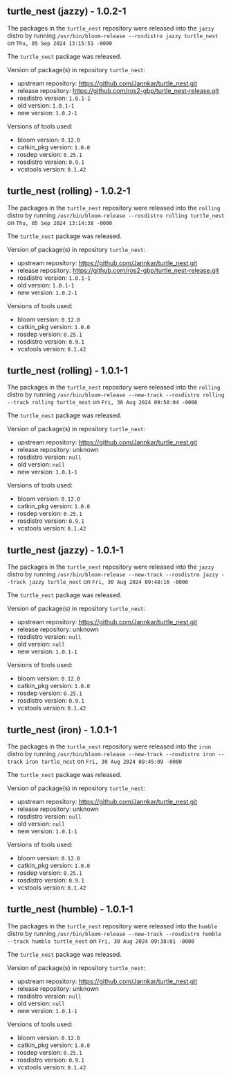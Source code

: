 ## turtle_nest (jazzy) - 1.0.2-1

The packages in the `turtle_nest` repository were released into the `jazzy` distro by running `/usr/bin/bloom-release --rosdistro jazzy turtle_nest` on `Thu, 05 Sep 2024 13:15:51 -0000`

The `turtle_nest` package was released.

Version of package(s) in repository `turtle_nest`:

- upstream repository: https://github.com/Jannkar/turtle_nest.git
- release repository: https://github.com/ros2-gbp/turtle_nest-release.git
- rosdistro version: `1.0.1-1`
- old version: `1.0.1-1`
- new version: `1.0.2-1`

Versions of tools used:

- bloom version: `0.12.0`
- catkin_pkg version: `1.0.0`
- rosdep version: `0.25.1`
- rosdistro version: `0.9.1`
- vcstools version: `0.1.42`


## turtle_nest (rolling) - 1.0.2-1

The packages in the `turtle_nest` repository were released into the `rolling` distro by running `/usr/bin/bloom-release --rosdistro rolling turtle_nest` on `Thu, 05 Sep 2024 13:14:38 -0000`

The `turtle_nest` package was released.

Version of package(s) in repository `turtle_nest`:

- upstream repository: https://github.com/Jannkar/turtle_nest.git
- release repository: https://github.com/ros2-gbp/turtle_nest-release.git
- rosdistro version: `1.0.1-1`
- old version: `1.0.1-1`
- new version: `1.0.2-1`

Versions of tools used:

- bloom version: `0.12.0`
- catkin_pkg version: `1.0.0`
- rosdep version: `0.25.1`
- rosdistro version: `0.9.1`
- vcstools version: `0.1.42`


## turtle_nest (rolling) - 1.0.1-1

The packages in the `turtle_nest` repository were released into the `rolling` distro by running `/usr/bin/bloom-release --new-track --rosdistro rolling --track rolling turtle_nest` on `Fri, 30 Aug 2024 09:50:04 -0000`

The `turtle_nest` package was released.

Version of package(s) in repository `turtle_nest`:

- upstream repository: https://github.com/Jannkar/turtle_nest.git
- release repository: unknown
- rosdistro version: `null`
- old version: `null`
- new version: `1.0.1-1`

Versions of tools used:

- bloom version: `0.12.0`
- catkin_pkg version: `1.0.0`
- rosdep version: `0.25.1`
- rosdistro version: `0.9.1`
- vcstools version: `0.1.42`


## turtle_nest (jazzy) - 1.0.1-1

The packages in the `turtle_nest` repository were released into the `jazzy` distro by running `/usr/bin/bloom-release --new-track --rosdistro jazzy --track jazzy turtle_nest` on `Fri, 30 Aug 2024 09:48:16 -0000`

The `turtle_nest` package was released.

Version of package(s) in repository `turtle_nest`:

- upstream repository: https://github.com/Jannkar/turtle_nest.git
- release repository: unknown
- rosdistro version: `null`
- old version: `null`
- new version: `1.0.1-1`

Versions of tools used:

- bloom version: `0.12.0`
- catkin_pkg version: `1.0.0`
- rosdep version: `0.25.1`
- rosdistro version: `0.9.1`
- vcstools version: `0.1.42`


## turtle_nest (iron) - 1.0.1-1

The packages in the `turtle_nest` repository were released into the `iron` distro by running `/usr/bin/bloom-release --new-track --rosdistro iron --track iron turtle_nest` on `Fri, 30 Aug 2024 09:45:09 -0000`

The `turtle_nest` package was released.

Version of package(s) in repository `turtle_nest`:

- upstream repository: https://github.com/Jannkar/turtle_nest.git
- release repository: unknown
- rosdistro version: `null`
- old version: `null`
- new version: `1.0.1-1`

Versions of tools used:

- bloom version: `0.12.0`
- catkin_pkg version: `1.0.0`
- rosdep version: `0.25.1`
- rosdistro version: `0.9.1`
- vcstools version: `0.1.42`


## turtle_nest (humble) - 1.0.1-1

The packages in the `turtle_nest` repository were released into the `humble` distro by running `/usr/bin/bloom-release --new-track --rosdistro humble --track humble turtle_nest` on `Fri, 30 Aug 2024 09:38:01 -0000`

The `turtle_nest` package was released.

Version of package(s) in repository `turtle_nest`:

- upstream repository: https://github.com/Jannkar/turtle_nest.git
- release repository: unknown
- rosdistro version: `null`
- old version: `null`
- new version: `1.0.1-1`

Versions of tools used:

- bloom version: `0.12.0`
- catkin_pkg version: `1.0.0`
- rosdep version: `0.25.1`
- rosdistro version: `0.9.1`
- vcstools version: `0.1.42`


